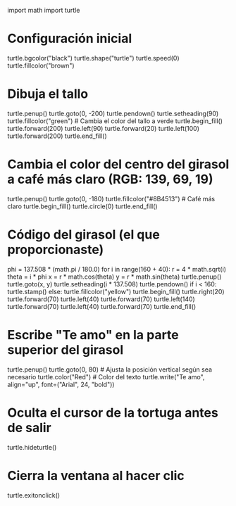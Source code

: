 import math
import turtle

# Configuración inicial
turtle.bgcolor("black")
turtle.shape("turtle")
turtle.speed(0)
turtle.fillcolor("brown")

# Dibuja el tallo
turtle.penup()
turtle.goto(0, -200)
turtle.pendown()
turtle.setheading(90)
turtle.fillcolor("green")  # Cambia el color del tallo a verde
turtle.begin_fill()
turtle.forward(200)
turtle.left(90)
turtle.forward(20)
turtle.left(100)
turtle.forward(200)
turtle.end_fill()

# Cambia el color del centro del girasol a café más claro (RGB: 139, 69, 19)
turtle.penup()
turtle.goto(0, -180)
turtle.fillcolor("#8B4513")  # Café más claro
turtle.begin_fill()
turtle.circle(0)
turtle.end_fill()

# Código del girasol (el que proporcionaste)
phi = 137.508 * (math.pi / 180.0)
for i in range(160 + 40):
    r = 4 * math.sqrt(i)
    theta = i * phi
    x = r * math.cos(theta)
    y = r * math.sin(theta)
    turtle.penup()
    turtle.goto(x, y)
    turtle.setheading(i * 137.508)
    turtle.pendown()
    if i < 160:
        turtle.stamp()
    else:
        turtle.fillcolor("yellow")
        turtle.begin_fill()
        turtle.right(20)
        turtle.forward(70)
        turtle.left(40)
        turtle.forward(70)
        turtle.left(140)
        turtle.forward(70)
        turtle.left(40)
        turtle.forward(70)
        turtle.end_fill()

# Escribe "Te amo" en la parte superior del girasol
turtle.penup()
turtle.goto(0, 80)  # Ajusta la posición vertical según sea necesario
turtle.color("Red")  # Color del texto
turtle.write("Te amo", align="up", font=("Arial", 24, "bold"))

# Oculta el cursor de la tortuga antes de salir
turtle.hideturtle()

# Cierra la ventana al hacer clic
turtle.exitonclick()
